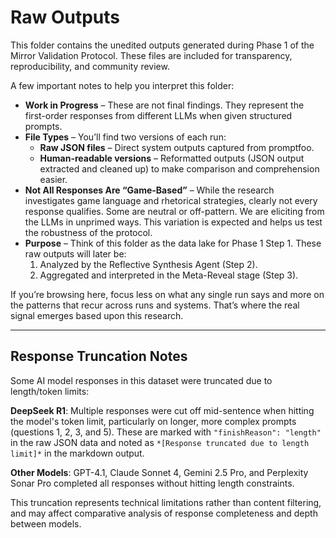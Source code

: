 # Raw Outputs

This folder contains the unedited outputs generated during Phase 1 of the Mirror Validation Protocol. These files are included for transparency, reproducibility, and community review.

A few important notes to help you interpret this folder:

- **Work in Progress** – These are not final findings. They represent the first-order responses from different LLMs when given structured prompts.
- **File Types** – You’ll find two versions of each run:
   - **Raw JSON files** – Direct system outputs captured from promptfoo.
   - **Human-readable versions** – Reformatted outputs (JSON output extracted and cleaned up) to make comparison and comprehension easier.
- **Not All Responses Are “Game-Based”** – While the research investigates game language and rhetorical strategies, clearly not every response qualifies. Some are neutral or off-pattern. We are eliciting from the LLMs in unprimed ways. This variation is expected and helps us test the robustness of the protocol.
- **Purpose** – Think of this folder as the data lake for Phase 1 Step 1. These raw outputs will later be:
   1. Analyzed by the Reflective Synthesis Agent (Step 2).
   2. Aggregated and interpreted in the Meta-Reveal stage (Step 3).

If you’re browsing here, focus less on what any single run says and more on the patterns that recur across runs and systems. That’s where the real signal emerges based upon this research.

----

## Response Truncation Notes

Some AI model responses in this dataset were truncated due to length/token limits:

**DeepSeek R1**: Multiple responses were cut off mid-sentence when hitting the model's token limit, particularly on longer, more complex prompts (questions 1, 2, 3, and 5). These are marked with `"finishReason": "length"` in the raw JSON data and noted as `*[Response truncated due to length limit]*` in the markdown output.

**Other Models**: GPT-4.1, Claude Sonnet 4, Gemini 2.5 Pro, and Perplexity Sonar Pro completed all responses without hitting length constraints.

This truncation represents technical limitations rather than content filtering, and may affect comparative analysis of response completeness and depth between models.
